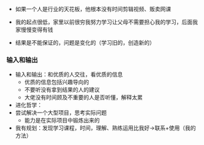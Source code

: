 - 如果一个人是行业的天花板，他根本没有时间剪辑视频、贩卖网课

- 我的起点很低，家里以前很穷我努力学习让父母不需要担心我的学习，后面我家慢慢变得有钱

- 结果是不能保证的，问题是变化的（学习旧的，创造新的）

### 输入和输出

- 输入和输出：和优质的人交往，看优质的信息
  - 优质的信息包括兴趣导向的
  - 不要听没有拿到结果的人的建议
  - 大佬没有时间顾及不重要的人是否听懂，解释太累
- 进化哲学：
- 尝试解决一个大型项目，思考实际问题
  - 能力是在实际项目中锻炼出来的
- 我有规划：发现学习课程，时间，理解、熟练运用比我好->联系+使用（我的方法）

